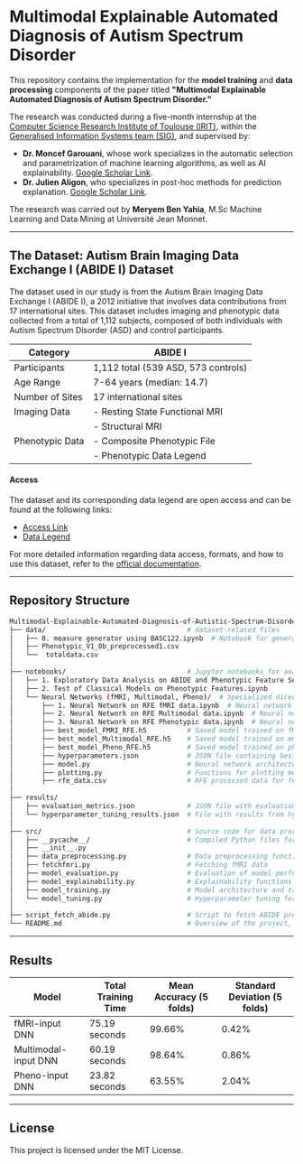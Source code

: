 # Multimodal Explainable Automated Diagnosis of Autism Spectrum Disorder

This repository contains the implementation for the **model training** and **data processing** components of the paper titled **"Multimodal Explainable Automated Diagnosis of Autism Spectrum Disorder."**

The research was conducted during a five-month internship at the [Computer Science Research Institute of Toulouse (IRIT)](https://www.irit.fr/en/home/), within the [Generalised Information Systems team (SIG)](https://www.irit.fr/en/departement/dep-data-management/sig-team/), 
and supervised by:
- **Dr. Moncef Garouani**, whose work specializes in the automatic selection and parametrization of machine learning algorithms, as well as AI explainability.
  [Google Scholar Link](https://scholar.google.fr/citations?user=4nXi7GAAAAAJ&hl=fr).
- **Dr. Julien Aligon**, who specializes in post-hoc methods for prediction explanation.
  [Google Scholar Link](https://scholar.google.fr/citations?user=SL-IYIQAAAAJ&hl=fr).

The research was carried out by **Meryem Ben Yahia**, M.Sc Machine Learning and Data Mining at Université Jean Monnet.

---
## The Dataset: Autism Brain Imaging Data Exchange I (ABIDE I) Dataset

The dataset used in our study is from the Autism Brain Imaging Data Exchange I (ABIDE I), a 2012 initiative that involves data contributions from 17 international sites. This dataset includes imaging and phenotypic data collected from a total of 1,112 subjects, composed of both individuals with Autism Spectrum Disorder (ASD) and control participants. 

| Category         | ABIDE I                               |
|------------------|---------------------------------------|
| Participants     | 1,112 total (539 ASD, 573 controls)   |
| Age Range        | 7-64 years (median: 14.7)             |
| Number of Sites  | 17 international sites                |
| Imaging Data     | - Resting State Functional MRI         
|                  | - Structural MRI                      |
| Phenotypic Data  | - Composite Phenotypic File           |
|                  | - Phenotypic Data Legend              |

#### Access
The dataset and its corresponding data legend are open access and can be found at the following links:
- [Access Link](https://fcon_1000.projects.nitrc.org/indi/abide/abide_I.html)
- [Data Legend](https://fcon_1000.projects.nitrc.org/indi/abide/ABIDEII_Data_Legend.pdf)

For more detailed information regarding data access, formats, and how to use this dataset, refer to the [official documentation](https://fcon_1000.projects.nitrc.org/indi/abide/).


---
## Repository Structure
```bash
Multimodal-Explainable-Automated-Diagnosis-of-Autistic-Spectrum-Disorder/
├── data/                                   # dataset-related files
│   ├── 0. measure generator using BASC122.ipynb  # Notebook for generating measures using the BASC122 atlas
│   ├── Phenotypic_V1_0b_preprocessed1.csv     
│   └──  totaldata.csv                        
│ 
├── notebooks/                              # Jupyter notebooks for analysis and model development
│   ├── 1. Exploratory Data Analysis on ABIDE and Phenotypic Feature Selection.ipynb  
│   ├── 2. Test of Classical Models on Phenotypic Features.ipynb 
│   └── Neural Networks (fMRI, Multimodal, Pheno)/  # Specialized directory for neural network models
│       ├── 1. Neural Network on RFE fMRI data.ipynb  # Neural network model training on fMRI data
│       ├── 2. Neural Network on RFE Multimodal data.ipynb  # Neural network model training on multimodal data
│       ├── 3. Neural Network on RFE Phenotypic data.ipynb  # Neural network model training on phenotypic data
│       ├── best_model_FMRI_RFE.h5          # Saved model trained on fMRI data
│       ├── best_model_Multimodal_RFE.h5    # Saved model trained on multimodal data
│       ├── best_model_Pheno_RFE.h5         # Saved model trained on phenotypic data
│       ├── hyperparameters.json            # JSON file containing best model hyperparameters
│       ├── model.py                        # Neural network architecture definition
│       ├── plotting.py                     # Functions for plotting metrics
│       ├── rfe_data.csv                    # RFE processed data for feature selection
│  
├── results/                               
│   ├── evaluation_metrics.json             # JSON file with evaluation metrics
│   └── hyperparameter_tuning_results.json  # File with results from hyperparameter tuning for classical models
│   
├── src/                                    # Source code for data processing, model building, and evaluation
│   ├── __pycache__/                        # Compiled Python files for optimization
│   ├── __init__.py                         
│   ├── data_preprocessing.py               # Data preprocessing functions
│   ├── fetchfmri.py                        # Fetching fMRI data
│   ├── model_evaluation.py                 # Evaluation of model performance
│   ├── model_explainability.py             # Explainability functions (e.g., SHAP)
│   ├── model_training.py                   # Model architecture and training routines
│   └── model_tuning.py                     # Hyperparameter tuning for the model
│
├── script_fetch_abide.py                   # Script to fetch ABIDE pre-processed CPAC Pipeline
└── README.md                               # Overview of the project, installation instructions, and usage
```
---
## Results

| Model      | Total Training Time | Mean Accuracy (5 folds) | Standard Deviation (5 folds) |
|------------|---------------------|-------------------------|------------------------------|
| fMRI-input DNN      | 75.19 seconds        | 99.66%                  | 0.42%                        |
| Multimodal-input DNN | 60.19 seconds        | 98.64%                  | 0.86%                        |
| Pheno-input DNN      | 23.82 seconds        | 63.55%                  | 2.04%                        |



---
## License

This project is licensed under the MIT License. 

